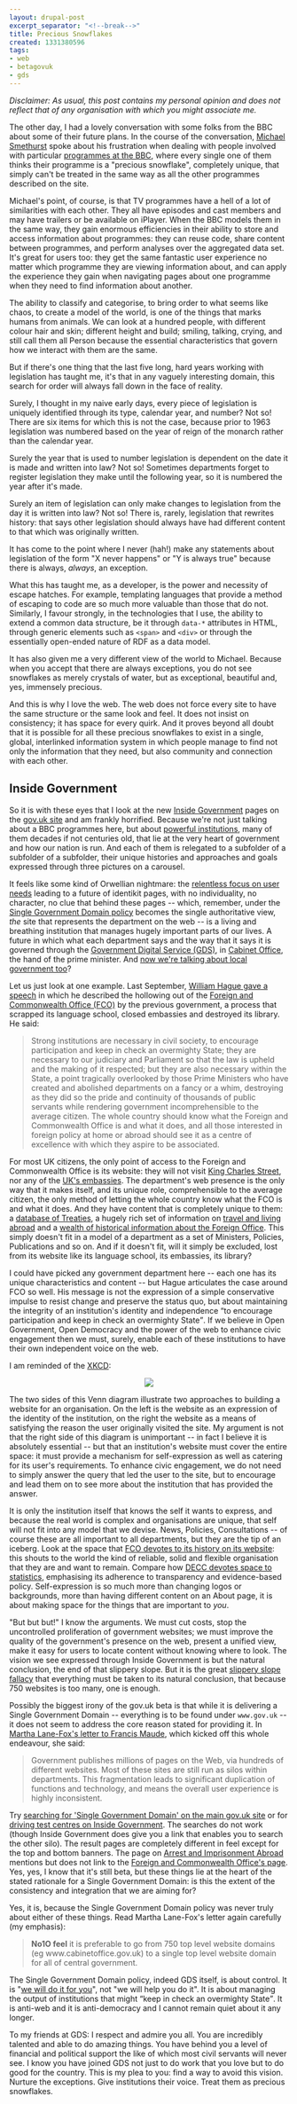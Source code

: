 ```yaml
---
layout: drupal-post
excerpt_separator: "<!--break-->"
title: Precious Snowflakes
created: 1331380596
tags:
- web
- betagovuk
- gds
---
```

*Disclaimer: As usual, this post contains my personal opinion and does not reflect that of any organisation with which you might associate me.*

The other day, I had a lovely conversation with some folks from the BBC about some of their future plans. In the course of the conversation, [Michael Smethurst](http://smethur.st/) spoke about his frustration when dealing with people involved with particular [programmes at the BBC](http://www.bbc.co.uk/programmes), where every single one of them thinks their programme is a "precious snowflake", completely unique, that simply can't be treated in the same way as all the other programmes described on the site.

Michael's point, of course, is that TV programmes have a hell of a lot of similarities with each other. They all have episodes and cast members and may have trailers or be available on iPlayer. When the BBC models them in the same way, they gain enormous efficiencies in their ability to store and access information about programmes: they can reuse code, share content between programmes, and perform analyses over the aggregated data set. It's great for users too: they get the same fantastic user experience no matter which programme they are viewing information about, and can apply the experience they gain when navigating pages about one programme when they need to find information about another.

The ability to classify and categorise, to bring order to what seems like chaos, to create a model of the world, is one of the things that marks humans from animals. We can look at a hundred people, with different colour hair and skin; different height and build; smiling, talking, crying, and still call them all Person because the essential characteristics that govern how we interact with them are the same.

But if there's one thing that the last five long, hard years working with legislation has taught me, it's that in any vaguely interesting domain, this search for order will always fall down in the face of reality.

<!--break-->

Surely, I thought in my naive early days, every piece of legislation is uniquely identified through its type, calendar year, and number? Not so! There are six items for which this is not the case, because prior to 1963 legislation was numbered based on the year of reign of the monarch rather than the calendar year.

Surely the year that is used to number legislation is dependent on the date it is made and written into law? Not so! Sometimes departments forget to register legislation they make until the following year, so it is numbered the year after it's made.

Surely an item of legislation can only make changes to legislation from the day it is written into law? Not so! There is, rarely, legislation that rewrites history: that says other legislation should always have had different content to that which was originally written.

It has come to the point where I never (hah!) make any statements about legislation of the form "X never happens" or "Y is always true" because there is always, *always*, an exception.

What this has taught me, as a developer, is the power and necessity of escape hatches. For example, templating languages that provide a method of escaping to code are so much more valuable than those that do not. Similarly, I favour strongly, in the technologies that I use, the ability to extend a common data structure, be it through `data-*` attributes in HTML, through generic elements such as `<span>` and `<div>` or through the essentially open-ended nature of RDF as a data model.

It has also given me a very different view of the world to Michael. Because when you accept that there are always exceptions, you do not see snowflakes as merely crystals of water, but as exceptional, beautiful and, yes, immensely precious.

And this is why I love the web. The web does not force every site to have the same structure or the same look and feel. It does not insist on consistency; it has space for every quirk. And it proves beyond all doubt that it is possible for all these precious snowflakes to exist in a single, global, interlinked information system in which people manage to find not only the information that they need, but also community and connection with each other.

## Inside Government

So it is with these eyes that I look at the new [Inside Government](https://www.gov.uk/government) pages on the [gov.uk site](https://www.gov.uk/) and am frankly horrified. Because we're not just talking about a BBC programmes here, but about [powerful institutions](https://www.gov.uk/government/organisations), many of them decades if not centuries old, that lie at the very heart of government and how our nation is run. And each of them is relegated to a subfolder of a subfolder of a subfolder, their unique histories and approaches and goals expressed through three pictures on a carousel.

It feels like some kind of Orwellian nightmare: the [relentless focus on user needs](http://digital.cabinetoffice.gov.uk/2012/01/31/this-is-why-we-are-here/) leading to a future of identikit pages, with no individuality, no character, no clue that behind these pages -- which, remember, under the [Single Government Domain policy](https://www.gov.uk/government/policies/launching-the-single-domain) becomes the single authoritative view, *the* site that represents the department on the web -- is a living and breathing institution that manages hugely important parts of our lives. A future in which what each department says and the way that it says it is governed through the [Government Digital Service (GDS)](http://digital.cabinetoffice.gov.uk/), in [Cabinet Office](http://www.cabinetoffice.gov.uk/), the hand of the prime minister. And [now we're talking about local government too](http://digital.cabinetoffice.gov.uk/2012/03/07/does-local-government-need-a-local-government-digital-service/)?

Let us just look at one example. Last September, [William Hague gave a speech](http://www.fco.gov.uk/en/news/latest-news/?view=Speech&id=652930982) in which he described the hollowing out of the [Foreign and Commonwealth Office (FCO)](http://www.fco.gov.uk/) by the previous government, a process that scrapped its language school, closed embassies and destroyed its library. He said:

<blockquote cite="http://www.fco.gov.uk/en/news/latest-news/?view=Speech&amp;id=652930982">
Strong institutions are necessary in civil society, to encourage participation and keep in check an overmighty State; they are necessary to our judiciary and Parliament so that the law is upheld and the making of it respected; but they are also necessary within the State, a point tragically overlooked by those Prime Ministers who have created and abolished departments on a fancy or a whim, destroying as they did so the pride and continuity of thousands of public servants while rendering government incomprehensible to the average citizen. The whole country should know what the Foreign and Commonwealth Office is and what it does, and all those interested in foreign policy at home or abroad should see it as a centre of excellence with which they aspire to be associated.
</blockquote>

For most UK citizens, the only point of access to the Foreign and Commonwealth Office is its website: they will not visit [King Charles Street](http://www.fco.gov.uk/en/about-us/our-history/our-buildings/buildings-in-uk/king-charles-street/), nor any of the [UK's embassies](http://www.fco.gov.uk/en/travel-and-living-abroad/find-an-embassy/). The department's web presence is the only way that it makes itself, and its unique role, comprehensible to the average citizen, the only method of letting the whole country know what the FCO is and what it does. And they have content that is completely unique to them: a [database of Treaties](http://www.fco.gov.uk/en/treaties/search), a hugely rich set of information on [travel and living abroad](http://www.fco.gov.uk/en/travel-and-living-abroad/) and a [wealth of historical information about the Foreign Office](http://www.fco.gov.uk/en/about-us/our-history/). This simply doesn't fit in a model of a department as a set of Ministers, Policies, Publications and so on. And if it doesn't fit, will it simply be excluded, lost from its website like its language school, its embassies, its library?

I could have picked any government department here -- each one has its unique characteristics and content -- but Hague articulates the case around FCO so well. His message is not the expression of a simple conservative impulse to resist change and preserve the status quo, but about maintaining the integrity of an institution's identity and independence <q cite="http://www.fco.gov.uk/en/news/latest-news/?view=Speech&amp;id=652930982">to encourage participation and keep in check an overmighty State</q>. If we believe in Open Government, Open Democracy and the power of the web to enhance civic engagement then we must, surely, enable each of these institutions to have their own independent voice on the web.

I am reminded of the [XKCD](http://xkcd.com/):

<p style="text-align: center;">
<a href="http://xkcd.com/773/"><img src="http://imgs.xkcd.com/comics/university_website.png" /></a>
</p>

The two sides of this Venn diagram illustrate two approaches to building a website for an organisation. On the left is the website as an expression of the identity of the institution, on the right the website as a means of satisfying the reason the user originally visited the site. My argument is not that the right side of this diagram is unimportant -- in fact I believe it is absolutely essential -- but that an institution's website must cover the entire space: it must provide a mechanism for self-expression as well as catering for its user's requirements. To enhance civic engagement, we do not need to simply answer the query that led the user to the site, but to encourage and lead them on to see more about the institution that has provided the answer.

It is only the institution itself that knows the self it wants to express, and because the real world is complex and organisations are unique, that self will not fit into any model that we devise. News, Policies, Consultations -- of course these are all important to all departments, but they are the tip of an iceberg. Look at the space that [FCO devotes to its history on its website](http://www.fco.gov.uk/en/about-us/our-history/): this shouts to the world the kind of reliable, solid and flexible organisation that they are and want to remain. Compare how [DECC devotes space to statistics](http://www.decc.gov.uk/en/content/cms/statistics/statistics.aspx), emphasising its adherence to transparency and evidence-based policy. Self-expression is so much more than changing logos or backgrounds, more than having different content on an About page, it is about making space for the things that are important to *you*.

"But but but!" I know the arguments. We must cut costs, stop the uncontrolled proliferation of government websites; we must improve the quality of the government's presence on the web, present a unified view, make it easy for users to locate content without knowing where to look. The vision we see expressed through Inside Government is but the natural conclusion, the end of that slippery slope. But it is the great [slippery slope fallacy](https://en.wikipedia.org/wiki/Slippery_slope_fallacy) that everything must be taken to its natural conclusion, that because 750 websites is too many, one is enough.

Possibly the biggest irony of the gov.uk beta is that while it is delivering a Single Government Domain -- everything is to be found under `www.gov.uk` -- it does not seem to address the core reason stated for providing it. In [Martha Lane-Fox's letter to Francis Maude](https://whitehall-frontend-production.s3.amazonaws.com/system/uploads/attachment/file/745/Martha_Lane_Fox_s_letter_to_Francis_Maude_14th_Oct_2010.pdf), which kicked off this whole endeavour, she said:

<blockquote cite="https://whitehall-frontend-production.s3.amazonaws.com/system/uploads/attachment/file/745/Martha_Lane_Fox_s_letter_to_Francis_Maude_14th_Oct_2010.pdf">
Government publishes millions of pages on the Web, via hundreds of different websites. Most of these sites are still run as silos within departments. This fragmentation leads to significant duplication of functions and technology, and means the overall user experience is highly inconsistent.
</blockquote>

Try [searching for 'Single Government Domain' on the main gov.uk site](https://www.gov.uk/search?q=Single+Government+Domain) or for [driving test centres on Inside Government](https://www.gov.uk/government/search?q=driving+test+centre). The searches do not work (though Inside Government does give you a link that enables you to search the other silo). The result pages are completely different in feel except for the top and bottom banners. The page on [Arrest and Imprisonment Abroad](https://www.gov.uk/arrest-imprison-abroad) mentions but does not link to the [Foreign and Commonwealth Office's page](https://www.gov.uk/government/organisations/foreign-and-commonwealth-office). Yes, yes, I know that it's still beta, but these things lie at the heart of the stated rationale for a Single Government Domain: is this the extent of the consistency and integration that we are aiming for?

Yes, it is, because the Single Government Domain policy was never truly about either of these things. Read Martha Lane-Fox's letter again carefully (my emphasis):

<blockquote cite="https://whitehall-frontend-production.s3.amazonaws.com/system/uploads/attachment/file/745/Martha_Lane_Fox_s_letter_to_Francis_Maude_14th_Oct_2010.pdf">
<strong>No1O feel</strong> it is preferable to go from 750 top level website domains (eg www.cabinetoffice.gov.uk) to a single top level website domain for all of central government.
</blockquote>

The Single Government Domain policy, indeed GDS itself, is about control. It is "[we will do it for you](http://digital.cabinetoffice.gov.uk/about/)", not "we will help you do it". It is about managing the output of institutions that might <q cite="http://www.fco.gov.uk/en/news/latest-news/?view=Speech&amp;id=652930982">keep in check an overmighty State</q>. It is anti-web and it is anti-democracy and I cannot remain quiet about it any longer.

To my friends at GDS: I respect and admire you all. You are incredibly talented and able to do amazing things. You have behind you a level of financial and political support the like of which most civil servants will never see. I know you have joined GDS not just to do work that you love but to do good for the country. This is my plea to you: find a way to avoid this vision. Nurture the exceptions. Give institutions their voice. Treat them as precious snowflakes.
